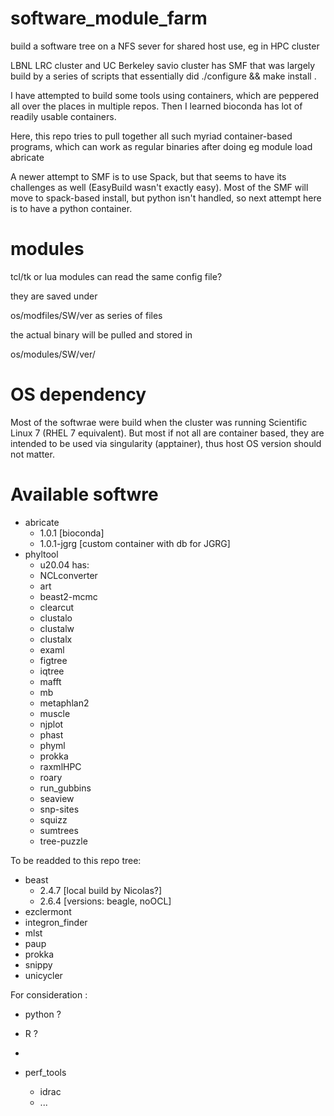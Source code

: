 # software_module_farm
build a software tree on a NFS sever for shared host use, eg in HPC cluster

LBNL LRC cluster and UC Berkeley savio cluster  has SMF that was largely build by a series of scripts that essentially did ./configure && make install .

I have attempted to build some tools using containers, which are peppered all over the places in multiple repos.  Then I learned bioconda has lot of readily usable containers.

Here, this repo tries to pull together all such myriad container-based programs, which can work as regular binaries after doing eg module load abricate


A newer attempt to SMF is to use Spack, but that seems to have its challenges as well (EasyBuild wasn't exactly easy).  Most of the SMF will move to spack-based install, but python isn't handled, so next attempt here is to have a python container.


# modules

tcl/tk or lua modules can read the same config file?

they are saved under

os/modfiles/SW/ver as series of files


the actual binary will be pulled and stored in 

os/modules/SW/ver/ 


# OS dependency

Most of the softwrae were build when the cluster was running Scientific Linux 7 (RHEL 7 equivalent).
But most if not all are container based, they are intended to be used via singularity (apptainer), thus host OS version should not matter.



# Available softwre


- abricate
    - 1.0.1        [bioconda]
    - 1.0.1-jgrg   [custom container with db for JGRG]
- phyltool
    - u20.04 has: 
  - NCLconverter
  - art
  - beast2-mcmc
  - clearcut
  - clustalo
  - clustalw
  - clustalx
  - examl
  - figtree
  - iqtree
  - mafft
  - mb
  - metaphlan2
  - muscle
  - njplot
  - phast
  - phyml
  - prokka
  - raxmlHPC
  - roary
  - run_gubbins
  - seaview
  - snp-sites
  - squizz
  - sumtrees
  - tree-puzzle

To be readded to this repo tree:

- beast
    - 2.4.7        [local build by Nicolas?]
    - 2.6.4        [versions: beagle, noOCL]
- ezclermont
- integron_finder
- mlst
- paup
- prokka
- snippy
- unicycler

For consideration :

- python ?
- R ?
- 

- perf_tools
    - idrac
    - ... 
